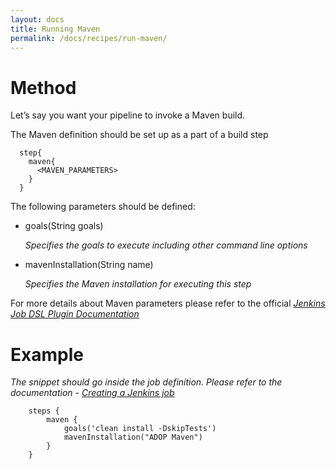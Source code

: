 ```yaml
---
layout: docs
title: Running Maven
permalink: /docs/recipes/run-maven/
---
```


# Method

Let’s say you want your pipeline to invoke a Maven build.

The Maven definition should be set up as a part of a build step

```
  step{
    maven{
      <MAVEN_PARAMETERS>
    }
  }
```

The following parameters should be defined:

* goals(String goals)

  _Specifies the goals to execute including other command line options_
  
* mavenInstallation(String name)

  _Specifies the Maven installation for executing this step_
  
For more details about Maven parameters please refer to the official _[Jenkins Job DSL Plugin Documentation](https://jenkinsci.github.io/job-dsl-plugin/#method/javaposse.jobdsl.dsl.helpers.step.StepContext.maven)_

# Example

_The snippet should go inside the job definition. Please refer to the documentation - [Creating a Jenkins job](https://mibzzz.github.io/adop-cartridges-cookbook/docs/recipes/creating-a-job/)_

```
    steps {
        maven {
            goals('clean install -DskipTests')
            mavenInstallation("ADOP Maven")
        }
    }
```




